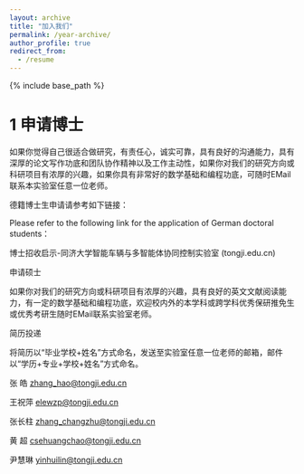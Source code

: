 ```yaml
---
layout: archive
title: "加入我们"
permalink: /year-archive/
author_profile: true
redirect_from:
  - /resume
---
```


{% include base_path %}

1 申请博士
======
如果你觉得自己很适合做研究，有责任心，诚实可靠，具有良好的沟通能力，具有深厚的论文写作功底和团队协作精神以及工作主动性，如果你对我们的研究方向或科研项目有浓厚的兴趣，如果你具有非常好的数学基础和编程功底，可随时EMail联系本实验室任意一位老师。



德籍博士生申请请参考如下链接：

Please refer to the following link for the application of German doctoral students：

博士招收启示-同济大学智能车辆与多智能体协同控制实验室 (tongji.edu.cn)


申请硕士


如果你对我们的研究方向或科研项目有浓厚的兴趣，具有良好的英文文献阅读能力，有一定的数学基础和编程功底，欢迎校内外的本学科或跨学科优秀保研推免生或优秀考研生随时EMail联系实验室老师。

 
简历投递


将简历以“毕业学校+姓名”方式命名，发送至实验室任意一位老师的邮箱，邮件以“学历+专业+学校+姓名”方式命名。

张  皓 zhang_hao@tongji.edu.cn

王祝萍 elewzp@tongji.edu.cn

张长柱 zhang_changzhu@tongji.edu.cn

黄  超 csehuangchao@tongji.edu.cn

尹慧琳 yinhuilin@tongji.edu.cn


